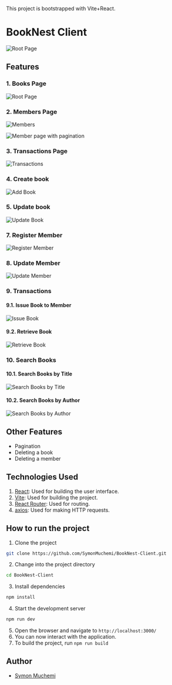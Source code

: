 This project is bootstrapped with Vite+React.

# BookNest Client

![Root Page](./screenshots/books.png)

## Features

### 1. Books Page

![Root Page](./screenshots/books.png)

### 2. Members Page

![Members](./screenshots/members-page.png)

![Member page with pagination](./screenshots/members-pagination.png)

### 3. Transactions Page

![Transactions](./screenshots/transactions.png)

### 4. Create book

![Add Book](./screenshots/add-book.png)

### 5. Update book

![Update Book](./screenshots/update-book.png)

### 7. Register Member

![Register Member](./screenshots/register-member.png)

### 8. Update Member

![Update Member](./screenshots/update-member.png)

### 9. Transactions

#### 9.1. Issue Book to Member

![Issue Book](./screenshots/issue-book.png)

#### 9.2. Retrieve Book

![Retrieve Book](./screenshots/retrieve-book.png)

### 10. Search Books

#### 10.1. Search Books by Title

![Search Books by Title](./screenshots/search-book-by-title.png)

#### 10.2. Search Books by Author

![Search Books by Author](./screenshots/search-book-by-author.png)

## Other Features

- Pagination
- Deleting a book
- Deleting a member

## Technologies Used

1. [React](https://reactjs.org/): Used for building the user interface.
2. [Vite](https://vitejs.dev/): Used for building the project.
3. [React Router](https://reactrouter.com/): Used for routing.
4. [axios](https://axios-http.com/): Used for making HTTP requests.

## How to run the project

1. Clone the project

```bash
git clone https://github.com/SymonMuchemi/BookNest-Client.git
```

2. Change into the project directory

```bash
cd BookNest-Client
```

3. Install dependencies

```bash
npm install
```

4. Start the development server

```bash
npm run dev
```

5. Open the browser and navigate to `http://localhost:3000/`
6. You can now interact with the application.
7. To build the project, run `npm run build`

## Author

- [Symon Muchemi](https://github.com/symonmuchemi)
